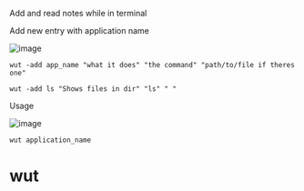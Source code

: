 Add and read notes while in terminal


Add new entry with application name

![image](https://github.com/vhilzu/wut/assets/16482464/30a2cc27-d58d-4d01-b742-022feb449e31)



```
wut -add app_name "what it does" "the command" "path/to/file if theres one"

wut -add ls "Shows files in dir" "ls" " "
```

    
Usage

![image](https://github.com/vhilzu/wut/assets/16482464/a9a2aa6b-2e75-4541-bda2-f89b1c7dbd85)

 ```
 wut application_name
 ```
# wut
